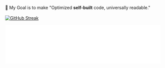 🚀  My Goal is to make "Optimized **self-built** code, universally readable."\
\
[![GitHub Streak](https://streak-stats.demolab.com?user=thanhhoann&theme=radical&hide_border=true&card_width=501)](https://git.io/streak-stats)

<img src="./assets/header.svg" alt="Header SVG"/>

<!--START_SECTION:activity-->
<!--END_SECTION:activity-->
